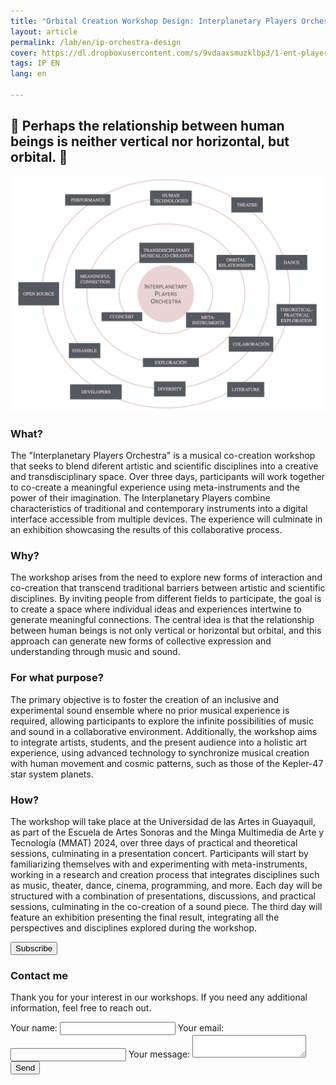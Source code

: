 ```yaml
---
title: "Orbital Creation Workshop Design: Interplanetary Players Orchestra (EN)"
layout: article
permalink: /lab/en/ip-orchestra-design
cover: https://dl.dropboxusercontent.com/s/9vdaaxsmuzklbp3/1-ent-player-yellow.jpg?raw=1
tags: IP EN
lang: en

---
```

## 🐚 Perhaps the relationship between human beings is neither vertical nor horizontal, but orbital. 🧬

<img src="/img/lab/Interplanetary-Orchestra.ENG.png" alt="Interplanetary Orchestra GIF">

### What?
The "Interplanetary Players Orchestra" is a musical co-creation workshop that seeks to blend diferent artistic and scientific disciplines into a creative and transdisciplinary space. Over three days, participants will work together to co-create a meaningful experience using meta-instruments and the power of their imagination. The Interplanetary Players combine characteristics of traditional and contemporary instruments into a digital interface accessible from multiple devices. The experience will culminate in an exhibition showcasing the results of this collaborative process.

### Why?
The workshop arises from the need to explore new forms of interaction and co-creation that transcend traditional barriers between artistic and scientific disciplines. By inviting people from different fields to participate, the goal is to create a space where individual ideas and experiences intertwine to generate meaningful connections. The central idea is that the relationship between human beings is not only vertical or horizontal but orbital, and this approach can generate new forms of collective expression and understanding through music and sound.

### For what purpose?
The primary objective is to foster the creation of an inclusive and experimental sound ensemble where no prior musical experience is required, allowing participants to explore the infinite possibilities of music and sound in a collaborative environment. Additionally, the workshop aims to integrate artists, students, and the present audience into a holistic art experience, using advanced technology to synchronize musical creation with human movement and cosmic patterns, such as those of the Kepler-47 star system planets.

### How?
The workshop will take place at the Universidad de las Artes in Guayaquil, as part of the Escuela de Artes Sonoras and the Minga Multimedia de Arte y Tecnología (MMAT) 2024, over three days of practical and theoretical sessions, culminating in a presentation concert. Participants will start by familiarizing themselves with and experimenting with meta-instruments, working in a research and creation process that integrates disciplines such as music, theater, dance, cinema, programming, and more. Each day will be structured with a combination of presentations, discussions, and practical sessions, culminating in the co-creation of a sound piece. The third day will feature an exhibition presenting the final result, integrating all the perspectives and disciplines explored during the workshop.

<div class="contact-form">
    <form action="#" method="post" onsubmit="location.href='/lab/es/ip-orchestra-subscription'; return false;">
        <button type="submit">Subscribe</button>
    </form>
</div>

<div class="p-5"></div>

<div class="form-container">
  <h3>Contact me</h3>
  <p>Thank you for your interest in our workshops. If you need any additional information, feel free to reach out.</p>
  
  <form
    action="https://formspree.io/f/mqkrdkde"
    method="POST"
    class="contact-form"
  >
    <label>
      Your name:
      <input type="text" name="name" required>
    </label>
    <label>
      Your email:
      <input type="email" name="email" required>
    </label>
    <label>
      Your message:
      <textarea name="message" required></textarea>
    </label>
    <button type="submit">Send</button>
  </form>
</div>

<div class="p-5"></div>
